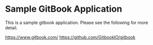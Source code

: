 # Sample GitBook Application

This is a sample gitbook application. Please see the following for more detail. 

https://www.gitbook.com/
https://github.com/GitbookIO/gitbook
